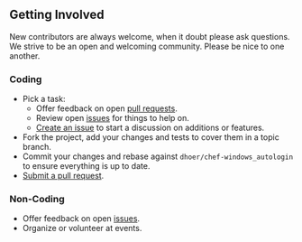 ## Getting Involved

New contributors are always welcome, when it doubt please ask questions. We strive to be an open and welcoming
community. Please be nice to one another.

### Coding

* Pick a task:
  * Offer feedback on open [pull requests](https://github.com/dhoer/chef-windows_autologin/pulls).
  * Review open [issues](https://github.com/dhoer/chef-windows_autologin/issues) for things to help on.
  * [Create an issue](https://github.com/dhoer/chef-windows_autologin/issues/new) to start a discussion on additions or features.
* Fork the project, add your changes and tests to cover them in a topic branch.
* Commit your changes and rebase against `dhoer/chef-windows_autologin` to ensure everything is up to date.
* [Submit a pull request](https://github.com/dhoer/chef-windows_autologin/compare/).

### Non-Coding

* Offer feedback on open [issues](https://github.com/dhoer/chef-windows_autologin/issues).
* Organize or volunteer at events.
